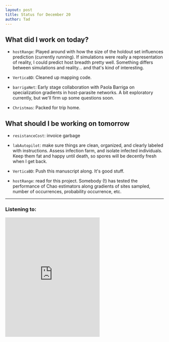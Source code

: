 ```yaml
---
layout: post
title: Status for December 20
author: Tad
---
```


## What did I work on today?

* `hostRange`: Played around with how the size of the holdout set influences prediction (currently running). If simulations were really a representation of reality, I could predict host breadth pretty well. Something differs between simulations and reality... and that's kind of interesting.

* `VerticaBD`: Cleaned up mapping code.

* `barrigaNet`: Early stage collaboration with Paola Barriga on specialization gradients in host-parasite networks. A bit exploratory currently, but we'll firm up some questions soon.

* `Christmas`: Packed for trip home.


## What should I be working on tomorrow

* `resistanceCost`: invoice garbage

* `labAutopilot`: make sure things are clean, organized, and clearly labeled with instructions. Assess infection farm, and isolate infected individuals. Keep them fat and happy until death, so spores will be decently fresh when I get back.

* `VerticaBD`: Push this manuscript along. It's good stuff.

* `hostRange`: read for this project. Somebody (!) has tested the performance of Chao estimators along gradients of sites sampled, number of occurrences, probability occurrence, etc.


---

### Listening to:
<iframe src="https://embed.spotify.com/?uri=spotify:track:3COmeMIYYBTeaFKEOCHoYO" width="300" height="380" frameborder="0" allowtransparency="true"></iframe>
 <i class='fa fa-code' style='color:pink'> </i>
